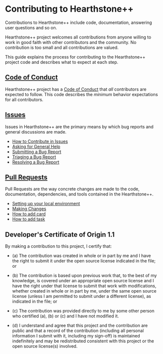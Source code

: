 # Contributing to Hearthstone++

Contributions to Hearthstone++ include code, documentation, answering user questions and so on.

Hearthstone++ project welcomes all contributions from anyone willing to work in
good faith with other contributors and the community. No contribution is too
small and all contributions are valued.

This guide explains the process for contributing to the Hearthstone++ project code and describes what to expect at each step.

## [Code of Conduct](./CodeOfConduct.md)

Hearthstone++ project has a
[Code of Conduct](./CodeOfConduct.md)
that *all* contributors are expected to follow. This code describes the
*minimum* behavior expectations for all contributors.

## [Issues](./Issues.md)

Issues in Hearthstone++ are the primary means by which bug reports and
general discussions are made.

* [How to Contribute in Issues](./Issues.md#how-to-contribute-in-issues)
* [Asking for General Help](./Issues.md#asking-for-general-help)
* [Submitting a Bug Report](./Issues.md#submitting-a-bug-report)
* [Triaging a Bug Report](./Issues.md#triaging-a-bug-report)
* [Resolving a Bug Report](./Issues.md#resolving-a-bug-report)

## [Pull Requests](./PullRequests.md)

Pull Requests are the way concrete changes are made to the code, documentation,
dependencies, and tools contained in the Hearthstone++.

* [Setting up your local environment](./PullRequests.md#setting-up-your-local-environment)
* [Making Changes](./PullRequests.md#making-changes)
* [How to add card](./HowToAddCard.md)
* [How to add task](./HowToAddTask.md)

<a id="developers-certificate-of-origin"></a>
## Developer's Certificate of Origin 1.1

By making a contribution to this project, I certify that:

* (a) The contribution was created in whole or in part by me and I
  have the right to submit it under the open source license
  indicated in the file; or

* (b) The contribution is based upon previous work that, to the best
  of my knowledge, is covered under an appropriate open source
  license and I have the right under that license to submit that
  work with modifications, whether created in whole or in part
  by me, under the same open source license (unless I am
  permitted to submit under a different license), as indicated
  in the file; or

* (c) The contribution was provided directly to me by some other
  person who certified (a), (b) or (c) and I have not modified
  it.

* (d) I understand and agree that this project and the contribution
  are public and that a record of the contribution (including all
  personal information I submit with it, including my sign-off) is
  maintained indefinitely and may be redistributed consistent with
  this project or the open source license(s) involved.